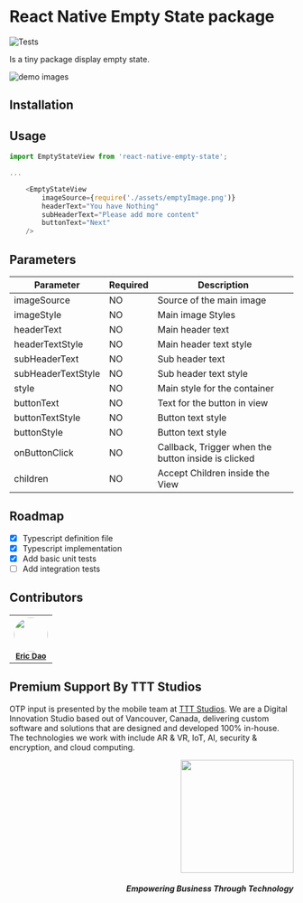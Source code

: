 # React Native Empty State package

![Tests](https://github.com/tttstudios/react-native-empty-state/workflows/Tests/badge.svg)

Is a tiny package display empty state.

![demo images](https://bitbucket.org/two_tall_totems/react-native-empty-state-view/src/master/assets/Screenshots_row1.png)

## Installation

## Usage

```js
import EmptyStateView from 'react-native-empty-state';

...

    <EmptyStateView
        imageSource={require('./assets/emptyImage.png')}
        headerText="You have Nothing"
        subHeaderText="Please add more content"
        buttonText="Next"
    />

```

## Parameters

| Parameter          | Required | Description                                         |
| ------------------ | -------- | --------------------------------------------------- |
| imageSource        | NO       | Source of the main image                            |
| imageStyle         | NO       | Main image Styles                                   |
| headerText         | NO       | Main header text                                    |
| headerTextStyle    | NO       | Main header text style                              |
| subHeaderText      | NO       | Sub header text                                     |
| subHeaderTextStyle | NO       | Sub header text style                               |
| style              | NO       | Main style for the container                        |
| buttonText         | NO       | Text for the button in view                         |
| buttonTextStyle    | NO       | Button text style                                   |
| buttonStyle        | NO       | Button text style                                   |
| onButtonClick      | NO       | Callback, Trigger when the button inside is clicked |
| children           | NO       | Accept Children inside the View                     |

## Roadmap

- [x] Typescript definition file
- [x] Typescript implementation
- [x] Add basic unit tests
- [ ] Add integration tests

## Contributors

<table>
    <tr border="0" style="border: none; ">
        <th border="0" style="border-left: none; border-right: none;">
        	<img src="https://avatars3.githubusercontent.com/u/60905710?s=400&v=4" width="60px;" style="border-radius: 50%;"/>
        	<br />
        	<sub><a href="https://github.com/ericdao-ttt">Eric Dao</a></sub> <br />
        </th>
    </tr>
</table>

## Premium Support By TTT Studios

OTP input is presented by the mobile team at [TTT Studios](https://ttt.studio). We are a Digital Innovation Studio based out of Vancouver, Canada, delivering custom software and solutions that are designed and developed 100% in-house. The technologies we work with include AR & VR, IoT, AI, security & encryption, and cloud computing.

<div align="right">
	<img src="https://ttt.studio/wp-content/themes/tttwordpresstheme/imgs/ttt-colour.png" width="200px"/>
	<h5>Empowering Business Through Technology</h5>
</div>
